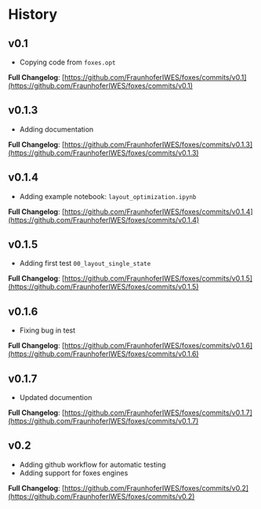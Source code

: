 # History

## v0.1

- Copying code from `foxes.opt`

**Full Changelog**: [https://github.com/FraunhoferIWES/foxes/commits/v0.1](https://github.com/FraunhoferIWES/foxes/commits/v0.1)

## v0.1.3

- Adding documentation

**Full Changelog**: [https://github.com/FraunhoferIWES/foxes/commits/v0.1.3](https://github.com/FraunhoferIWES/foxes/commits/v0.1.3)

## v0.1.4

- Adding example notebook: `layout_optimization.ipynb`

**Full Changelog**: [https://github.com/FraunhoferIWES/foxes/commits/v0.1.4](https://github.com/FraunhoferIWES/foxes/commits/v0.1.4)

## v0.1.5

- Adding first test `00_layout_single_state`

**Full Changelog**: [https://github.com/FraunhoferIWES/foxes/commits/v0.1.5](https://github.com/FraunhoferIWES/foxes/commits/v0.1.5)

## v0.1.6

- Fixing bug in test

**Full Changelog**: [https://github.com/FraunhoferIWES/foxes/commits/v0.1.6](https://github.com/FraunhoferIWES/foxes/commits/v0.1.6)

## v0.1.7

- Updated documention

**Full Changelog**: [https://github.com/FraunhoferIWES/foxes/commits/v0.1.7](https://github.com/FraunhoferIWES/foxes/commits/v0.1.7)

## v0.2

- Adding github workflow for automatic testing
- Adding support for foxes engines

**Full Changelog**: [https://github.com/FraunhoferIWES/foxes/commits/v0.2](https://github.com/FraunhoferIWES/foxes/commits/v0.2)

